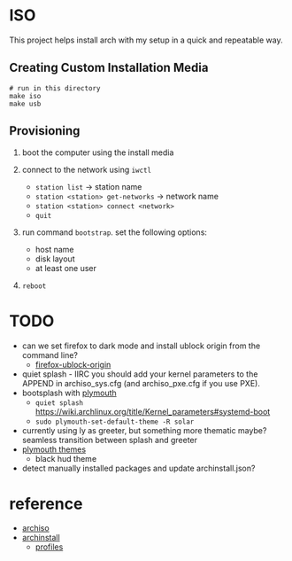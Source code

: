 # ISO

This project helps install arch with my setup in a quick and repeatable way.


## Creating Custom Installation Media
```
# run in this directory
make iso
make usb
```

## Provisioning
1. boot the computer using the install media
2. connect to the network using `iwctl`
    * `station list` -> station name
	* `station <station> get-networks` -> network name
	* `station <station> connect <network>`
    * `quit`

3. run command `bootstrap`. set the following options:
    * host name
    * disk layout
    * at least one user

4. `reboot`

# TODO
* can we set firefox to dark mode and install ublock origin from the command line?
    * [firefox-ublock-origin](https://archlinux.org/packages/extra/any/firefox-ublock-origin/)
* quiet splash - IIRC you should add your kernel parameters to the APPEND in archiso_sys.cfg (and archiso_pxe.cfg if you use PXE).
* bootsplash with [plymouth](https://wiki.archlinux.org/title/Plymouth)
    * `quiet splash` https://wiki.archlinux.org/title/Kernel_parameters#systemd-boot
    * `sudo plymouth-set-default-theme -R solar`
* currently using ly as greeter, but something more thematic maybe? seamless transition between splash and greeter
* [plymouth themes](https://github.com/adi1090x/plymouth-themes)
    * black hud theme
* detect manually installed packages and update archinstall.json?

# reference
* [archiso](https://wiki.archlinux.org/title/Archiso)
* [archinstall](https://wiki.archlinux.org/title/Archinstall)
    * [profiles](https://gitlab.archlinux.org/archlinux/archinstall/-/tree/master/archinstall/default_profiles/desktops)
